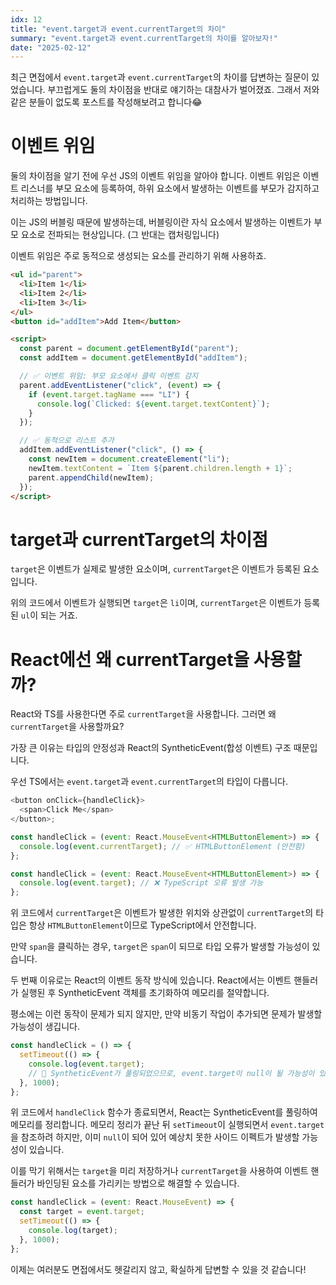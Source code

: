 ```yaml
---
idx: 12
title: "event.target과 event.currentTarget의 차이"
summary: "event.target과 event.currentTarget의 차이를 알아보자!"
date: "2025-02-12"
---
```


최근 면접에서 `event.target`과 `event.currentTarget`의 차이를 답변하는 질문이 있었습니다. 부끄럽게도 둘의 차이점을 반대로 얘기하는 대참사가 벌어졌죠. 그래서 저와 같은 분들이 없도록 포스트를 작성해보려고 합니다😂

# 이벤트 위임

둘의 차이점을 알기 전에 우선 JS의 이벤트 위임을 알아야 합니다. 이벤트 위임은 이벤트 리스너를 부모 요소에 등록하여, 하위 요소에서 발생하는 이벤트를 부모가 감지하고 처리하는 방법입니다.

이는 JS의 버블링 때문에 발생하는데, 버블링이란 자식 요소에서 발생하는 이벤트가 부모 요소로 전파되는 현상입니다. (그 반대는 캡처링입니다)

이벤트 위임은 주로 동적으로 생성되는 요소를 관리하기 위해 사용하죠.

```html
<ul id="parent">
  <li>Item 1</li>
  <li>Item 2</li>
  <li>Item 3</li>
</ul>
<button id="addItem">Add Item</button>

<script>
  const parent = document.getElementById("parent");
  const addItem = document.getElementById("addItem");

  // ✅ 이벤트 위임: 부모 요소에서 클릭 이벤트 감지
  parent.addEventListener("click", (event) => {
    if (event.target.tagName === "LI") {
      console.log(`Clicked: ${event.target.textContent}`);
    }
  });

  // ✅ 동적으로 리스트 추가
  addItem.addEventListener("click", () => {
    const newItem = document.createElement("li");
    newItem.textContent = `Item ${parent.children.length + 1}`;
    parent.appendChild(newItem);
  });
</script>
```

# target과 currentTarget의 차이점

`target`은 이벤트가 실제로 발생한 요소이며, `currentTarget`은 이벤트가 등록된 요소입니다.

위의 코드에서 이벤트가 실행되면 `target`은 `li`이며, `currentTarget`은 이벤트가 등록된 `ul`이 되는 거죠.

# React에선 왜 currentTarget을 사용할까?

React와 TS를 사용한다면 주로 `currentTarget`을 사용합니다. 그러면 왜 `currentTarget`을 사용할까요?

가장 큰 이유는 타입의 안정성과 React의 SyntheticEvent(합성 이벤트) 구조 때문입니다.

우선 TS에서는 `event.target`과 `event.currentTarget`의 타입이 다릅니다.

```js
<button onClick={handleClick}>
  <span>Click Me</span>
</button>;

const handleClick = (event: React.MouseEvent<HTMLButtonElement>) => {
  console.log(event.currentTarget); // ✅ HTMLButtonElement (안전함)
};

const handleClick = (event: React.MouseEvent<HTMLButtonElement>) => {
  console.log(event.target); // ❌ TypeScript 오류 발생 가능
};
```

위 코드에서 `currentTarget`은 이벤트가 발생한 위치와 상관없이 `currentTarget`의 타입은 항상 `HTMLButtonElement`이므로 TypeScript에서 안전합니다.

만약 `span`을 클릭하는 경우, `target`은 `span`이 되므로 타입 오류가 발생할 가능성이 있습니다.

두 번째 이유로는 React의 이벤트 동작 방식에 있습니다. React에서는 이벤트 핸들러가 실행된 후 SyntheticEvent 객체를 초기화하여 메모리를 절약합니다.

평소에는 이런 동작이 문제가 되지 않지만, 만약 비동기 작업이 추가되면 문제가 발생할 가능성이 생깁니다.

```js
const handleClick = () => {
  setTimeout(() => {
    console.log(event.target);
    // 🚨 SyntheticEvent가 풀링되었으므로, event.target이 null이 될 가능성이 있음
  }, 1000);
};
```

위 코드에서 `handleClick` 함수가 종료되면서, React는 SyntheticEvent를 풀링하여 메모리를 정리합니다. 메모리 정리가 끝난 뒤 `setTimeout`이 실행되면서 `event.target`을 참조하려 하지만, 이미 `null`이 되어 있어 예상치 못한 사이드 이펙트가 발생할 가능성이 있습니다.

이를 막기 위해서는 `target`을 미리 저장하거나 `currentTarget`을 사용하여 이벤트 핸들러가 바인딩된 요소를 가리키는 방법으로 해결할 수 있습니다.

```js
const handleClick = (event: React.MouseEvent) => {
  const target = event.target;
  setTimeout(() => {
    console.log(target);
  }, 1000);
};
```

이제는 여러분도 면접에서도 헷갈리지 않고, 확실하게 답변할 수 있을 것 같습니다!
